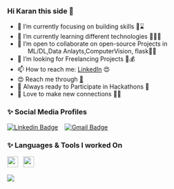 ### Hi Karan this side 👋 <div  align="right" >    
 
- 🔭 I’m currently focusing on building skills 👨⌛️
- 🌱 I’m currently learning different technologies 👨🏻‍💻
- 👯 I’m open to collaborate on open-source Projects in <br>&nbsp;&nbsp;&nbsp;&nbsp;&nbsp; ML/DL,Data Anlayts,ComputerVision, flask🤗🥰
- 🤔 I’m looking for Freelancing Projects 💸💰
- 📫 How to reach me: <a href="https://www.linkedin.com/in/karan-choudhary-9102b81a0/">LinkedIn</a> 😍
- 😍 Reach me through <a href="Choudharykaran469@gmail.com">📩</a>
- 🤩 Always ready to Participate in Hackathons 🎒
- 🤗 Love to make new connections 👫🐥
### ✨ Social Media Profiles 
[![Linkedin Badge](https://img.shields.io/badge/-karanChoudhary-black?style=social&logo=Linkedin&logoColor=black&link=https://www.linkedin.com/in/karan-choudhary-9102b81a0/)](https://www.linkedin.com/in/karan-choudhary-9102b81a0/)&nbsp;&nbsp;&nbsp;
[![Gmail Badge](https://img.shields.io/badge/-GMail-c14438?style=social&logo=Gmail&logoColor=red&link=mailto:Choudharykaran469@gmail.com.com)](mailto:Choudharykaran469@gmail.com.com)&nbsp;&nbsp;&nbsp;
### ✨ Languages & Tools I worked On
<code><img height="25" src="https://img.icons8.com/color/48/000000/python.png"/></code>&nbsp;&nbsp;
<code><img height="25" src="https://www.brandeps.com/logo-download/O/OpenCV-logo-vector-01.svg"></code>&nbsp;&nbsp;

<a href="https://github.com/ncukaran18csu103">
  <img align="center" src="https://github-readme-stats.vercel.app/api/top-langs/?username=ncukaran18csu103&theme=light&hide_langs_below=1" />
</a>

<div align="center">

